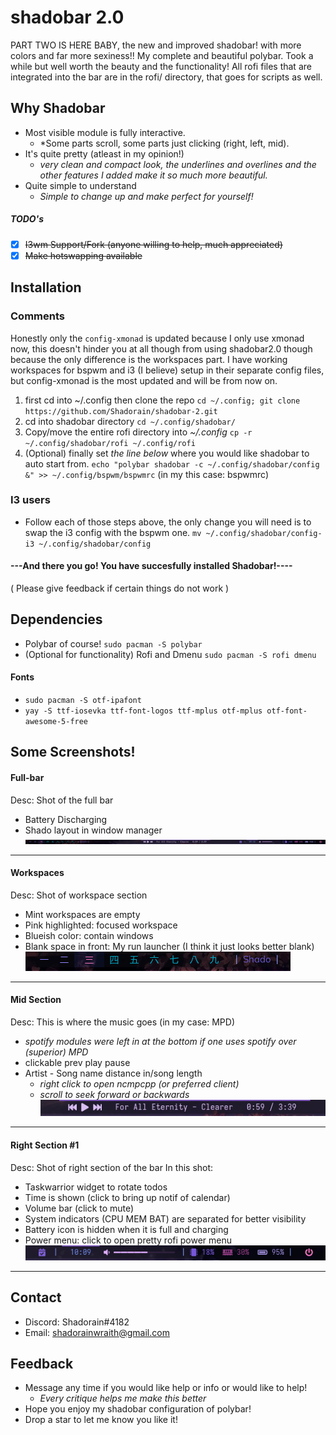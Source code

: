 # shadobar 2.0
PART TWO IS HERE BABY, the new and improved shadobar! with more colors and far more sexiness!!
My complete and beautiful polybar. Took a while but well worth the beauty and the functionality!
All rofi files that are integrated into the bar are in the rofi/ directory, that goes for scripts as well. 

## Why Shadobar
* Most visible module is fully interactive.
  * *Some parts scroll, some parts just clicking (right, left, mid).
* It's quite pretty (atleast in my opinion!)
  * *very clean and compact look, the underlines and overlines and the other features I added make it so much more beautiful.*
* Quite simple to understand
  * *Simple to change up and make perfect for yourself!*

##### TODO's
* [X] ~~I3wm Support/Fork (anyone willing to help, much appreciated)~~
* [X] ~~Make hotswapping available~~

## Installation

### Comments
Honestly only the `config-xmonad` is updated because I only use xmonad now, this doesn't hinder
you at all though from using shadobar2.0 though because the only difference is the workspaces part.
I have working workspaces for bspwm and i3 (I believe) setup in their separate config files, but
config-xmonad is the most updated and will be from now on.

1. first cd into ~/.config then clone the repo
        `cd ~/.config; git clone https://github.com/Shadorain/shadobar-2.git` 
2. cd into shadobar directory 
        `cd ~/.config/shadobar/`
3. Copy/move the entire rofi directory into *~/.config* 
        `cp -r ~/.config/shadobar/rofi ~/.config/rofi` 
4. (Optional) finally set *the line below* where you would like shadobar to auto start from.
        `echo "polybar shadobar -c ~/.config/shadobar/config &" >> ~/.config/bspwm/bspwmrc` (in my this case: bspwmrc)

### I3 users
* Follow each of those steps above, the only change you will need is to swap the i3 config with the bspwm one.
        `mv ~/.config/shadobar/config-i3 ~/.config/shadobar/config`

#### ---And there you go! You have succesfully installed Shadobar!----
  ( Please give feedback if certain things do not work )

## Dependencies
* Polybar of course!
    `sudo pacman -S polybar`
* (Optional for functionality) Rofi and Dmenu 
    `sudo pacman -S rofi dmenu`

#### Fonts
* `sudo pacman -S otf-ipafont`
* `yay -S ttf-iosevka ttf-font-logos ttf-mplus otf-mplus otf-font-awesome-5-free`


## Some Screenshots!
#### Full-bar
Desc: Shot of the full bar
* Battery Discharging
* Shado layout in window manager
![Full-bar Shot](scrots/full_bar.png) 
<hr>

#### Workspaces
Desc: Shot of workspace section
* Mint workspaces are empty
* Pink highlighted: focused workspace
* Blueish color: contain windows
* Blank space in front: My run launcher (I think it just looks better blank)
![Workspace + Run launcher shot](scrots/workspaces.png) 
<hr>

#### Mid Section
Desc: This is where the music goes (in my case: MPD)
* *spotify modules were left in at the bottom if one uses spotify over (superior) MPD*
* clickable prev play pause
* Artist - Song name   distance in/song length
  * *right click to open ncmpcpp (or preferred client)*
  * *scroll to seek forward or backwards*
![Mid Section](scrots/mid_section.png)
<hr>

#### Right Section #1
Desc: Shot of right section of the bar
In this shot:
* Taskwarrior widget to rotate todos
* Time is shown (click to bring up notif of calendar)
* Volume bar (click to mute)
* System indicators (CPU MEM BAT) are separated for better visibility
* Battery icon is hidden when it is full and charging
* Power menu: click to open pretty rofi power menu
![Right Section #1](scrots/right_section.png)
<hr>

## Contact
* Discord: Shadorain#4182
* Email: shadorainwraith@gmail.com

## Feedback
* Message any time if you would like help or info or would like to help!
  * *Every critique helps me make this better*
* Hope you enjoy my shadobar configuration of polybar!
* Drop a star to let me know you like it!
